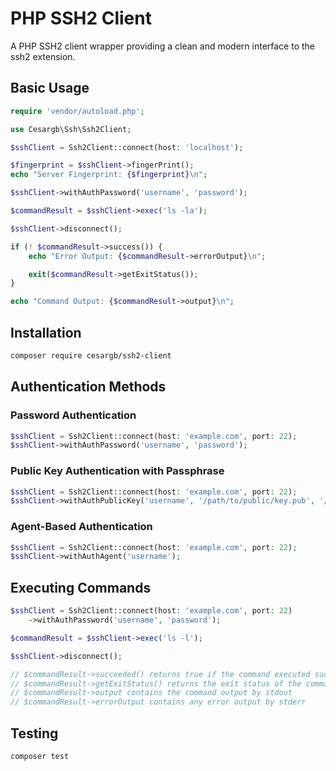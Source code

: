 # PHP SSH2 Client

A PHP SSH2 client wrapper providing a clean and modern interface to the ssh2 extension.

## Basic Usage

``` php
require 'vendor/autoload.php';

use Cesargb\Ssh\Ssh2Client;

$sshClient = Ssh2Client::connect(host: 'localhost');

$fingerprint = $sshClient->fingerPrint();
echo "Server Fingerprint: {$fingerprint}\n";

$sshClient->withAuthPassword('username', 'password');

$commandResult = $sshClient->exec('ls -la');

$sshClient->disconnect();

if (! $commandResult->success()) {
    echo "Error Output: {$commandResult->errorOutput}\n";

    exit($commandResult->getExitStatus());
}

echo "Command Output: {$commandResult->output}\n";
```

## Installation

``` bash
composer require cesargb/ssh2-client
```

## Authentication Methods

### Password Authentication

``` php
$sshClient = Ssh2Client::connect(host: 'example.com', port: 22);
$sshClient->withAuthPassword('username', 'password');
```

### Public Key Authentication with Passphrase

``` php
$sshClient = Ssh2Client::connect(host: 'example.com', port: 22);
$sshClient->withAuthPublicKey('username', '/path/to/public/key.pub', '/path/to/private/key', 'passphrase');
```

### Agent-Based Authentication

``` php
$sshClient = Ssh2Client::connect(host: 'example.com', port: 22);
$sshClient->withAuthAgent('username');
```

## Executing Commands

``` php
$sshClient = Ssh2Client::connect(host: 'example.com', port: 22)
    ->withAuthPassword('username', 'password');

$commandResult = $sshClient->exec('ls -l');

$sshClient->disconnect();

// $commandResult->succeeded() returns true if the command executed successfully
// $commandResult->getExitStatus() returns the exit status of the command
// $commandResult->output contains the command output by stdout
// $commandResult->errorOutput contains any error output by stderr
```

## Testing

``` bash
composer test
```
